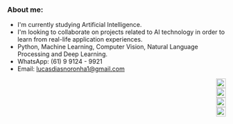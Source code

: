 ### About me:
- I'm currently studying Artificial Intelligence.
- I'm looking to collaborate on projects related to AI technology in order to learn from real-life application experiences.
- Python, Machine Learning, Computer Vision, Natural Language Processing and Deep Learning. 
- WhatsApp: (61) 9 9124 - 9921
- Email: lucasdiasnoronha1@gmail.com


<div style="text-align: right;">
    <a href="https://www.kaggle.com/lucasdiasnoronha">
        <img src="https://cdn4.iconfinder.com/data/icons/logos-and-brands/512/189_Kaggle_logo_logos-512.png" alt="Kaggle" width="22" height="22">
    </a>
</div>
<div style="text-align: right;">
    <a href="https://www.beecrowd.com.br/judge/pt/profile/853485">
        <img src="https://user-images.githubusercontent.com/80331468/270190538-7b3fa433-c299-4909-9559-f5276c2edacb.png" alt="Beecrowd" width="22" height="22">
    </a
</div>
<div style="text-align: right;">
    <a href="https://www.linkedin.com/in/lucasdiasnoronha?utm_source=share&utm_campaign=share_via&utm_content=profile&utm_medium=android_app">
        <img src="https://skillicons.dev/icons?i=linkedin" alt="LinkedIn" width="22" height="22">
    </a>
</div>
<div style="text-align: right;">
    <a href="https://x.com/DiasLucas75490?t=hYH4BtOwrZ15pAyUJ_OwGA&s=09">
        <img src="https://skillicons.dev/icons?i=twitter" alt="Twitter" width="22" height="22">
    </a>
</div>

